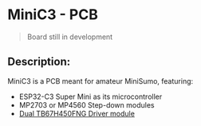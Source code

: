 # MiniC3 - PCB

>
>  Board still in development
>

## Description:
MiniC3 is a PCB meant for amateur MiniSumo, featuring:
  -  ESP32-C3 Super Mini as its microcontroller
  -  MP2703 or MP4560 Step-down modules
  -  [Dual TB67H450FNG Driver module](https://github.com/JRegi/Driver-Module-TB67)
